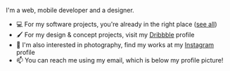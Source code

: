 I'm a web, mobile developer and a designer.

- 💻 For my software projects, you're already in the right place ([see all](https://github.com/ardacebi?tab=repositories))
- 🖌 For my design & concept projects, visit my [Dribbble](https://dribbble.com/ardacebi) profile
- 📸 I'm also interested in photography, find my works at my [Instagram](https://instagram.com/arda.photography) profile
- 📫 You can reach me using my email, which is below my profile picture!
